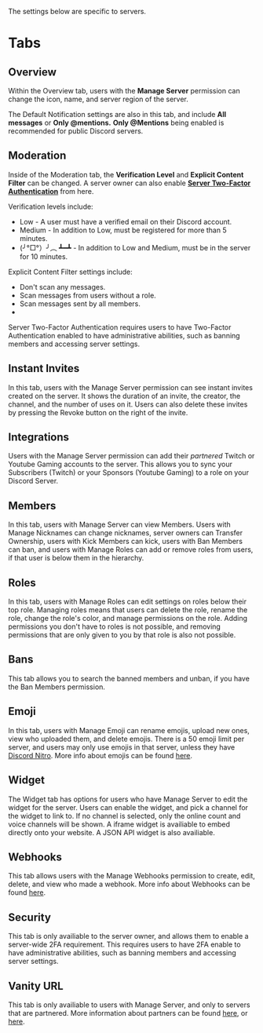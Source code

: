<!-- TITLE: Server Settings -->

The settings below are specific to servers.

# Tabs

## Overview
Within the Overview tab, users with the **Manage Server** permission can change the icon, name, and server region of the server.

The Default Notification settings are also in this tab, and include **All messages** or **Only @mentions.** **Only @Mentions** being enabled is recommended for public Discord servers.

## Moderation
Inside of the Moderation tab, the **Verification Level** and **Explicit Content Filter** can be changed. A server owner can also enable [**Server Two-Factor Authentication**](/2fa) from here.

Verification levels include:
* Low - A user must have a verified email on their Discord account.
* Medium - In addition to Low, must be registered for more than 5 minutes. 
* (╯°□°）╯︵ ┻━┻ - In addition to Low and Medium, must be in the server for 10 minutes.

Explicit Content Filter settings include:

* Don't scan any messages.
* Scan messages from users without a role.
* Scan messages sent by all members.
* 
Server Two-Factor Authentication requires users to have Two-Factor Authentication enabled to have administrative abilities, such as banning members and accessing server settings.

## Instant Invites
In this tab, users with the Manage Server permission can see instant invites created on the server. It shows the duration of an invite, the creator, the channel, and the number of uses on it. Users can also delete these invites by pressing the Revoke button on the right of the invite.

## Integrations

Users with the Manage Server permission can add their *partnered* Twitch or Youtube Gaming accounts to the server. This allows you to sync your Subscribers (Twitch) or your Sponsors (Youtube Gaming) to a role on your Discord Server. 

## Members

In this tab, users with Manage Server can view Members. Users with Manage Nicknames can change nicknames, server owners can Transfer Ownership, users with Kick Members can kick, users with Ban Members can ban, and users with Manage Roles can add or remove roles from users, if that user is below them in the hierarchy. 

## Roles

In this tab, users with Manage Roles can edit settings on roles below their top role. Managing roles means that users can delete the role, rename the role, change the role's color, and manage permissions on the role. Adding permissions you don't have to roles is not possible, and removing permissions that are only given to you by that role is also not possible.

## Bans

This tab allows you to search the banned members and unban, if you have the Ban Members permission.

## Emoji

In this tab, users with Manage Emoji can rename emojis, upload new ones, view who uploaded them, and delete emojis. There is a 50 emoji limit per server, and users may only use emojis in that server, unless they have [Discord Nitro](/nitro). More info about emojis can be found [here](/emoji).

## Widget

The Widget tab has options for users who have Manage Server to edit the widget for the server. Users can enable the widget, and pick a channel for the widget to link to. If no channel is selected, only the online count and voice channels will be shown. A iframe widget is availiable to embed directly onto your website. A JSON API widget is also availiable. 

## Webhooks

This tab allows users with the Manage Webhooks permission to create, edit, delete, and view who made a webhook. More info about Webhooks can be found [here](https://support.discordapp.com/hc/en-us/articles/228383668-Intro-to-Webhook).

## Security 

This tab is only availiable to the server owner, and allows them to enable a server-wide 2FA requirement. This requires users to have 2FA enable to have administrative abilities, such as banning members and accessing server settings.

## Vanity URL

This tab is only availiable to users with Manage Server, and only to servers that are partnered. More information about partners can be found [here](/partner), or [here](https://discordapp.com/partners).





